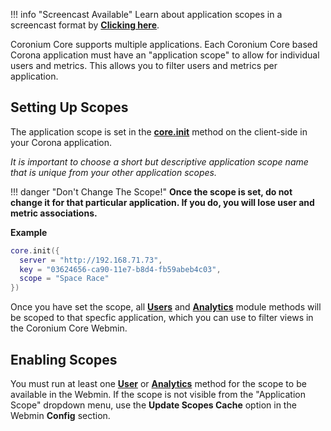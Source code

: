 !!! info "Screencast Available"
    Learn about application scopes in a screencast format by __[Clicking here](/screencasts/#application-scopes)__.

Coronium Core supports multiple applications. Each Coronium Core based Corona application must have an "application scope" to allow for individual users and metrics. This allows you to filter users and metrics per application.

## Setting Up Scopes

The application scope is set in the __[core.init](/client/modules/core/#init)__ method on the client-side in your Corona application.

_It is important to choose a short but descriptive application scope name that is unique from your other application scopes._

!!! danger "Don't Change The Scope!"
    __Once the scope is set, do not change it for that particular application. If you do, you will lose user and metric associations.__

__Example__

```lua
core.init({
  server = "http://192.168.71.73",
  key = "03624656-ca90-11e7-b8d4-fb59abeb4c03",
  scope = "Space Race"
})
```

Once you have set the scope, all __[Users](/client/modules/users/users/)__ and __[Analytics](/client/modules/analytics/)__ module methods will be scoped to that specfic application, which you can use to filter views in the Coronium Core Webmin.

## Enabling Scopes

You must run at least one __[User](/client/modules/users/api/)__ or __[Analytics](/client/modules/analytics/)__ method for the scope to be available in the Webmin. If the scope is not visible from the "Application Scope" dropdown menu, use the __Update Scopes Cache__ option in the Webmin __Config__ section.